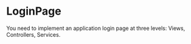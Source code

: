 # LoginPage
You need to implement an application login page at three levels: Views, Controllers, Services.
